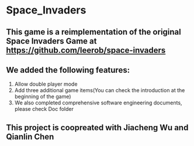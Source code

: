 # Space_Invaders

## This game is a reimplementation of the original Space Invaders Game at  https://github.com/leerob/space-invaders

## We added the following features:
1. Allow double player mode
2. Add three additional game items(You can check the introduction at the beginning of the game)
3. We also completed comprehensive software engineering documents, please check Doc folder

## This project is coopreated with Jiacheng Wu and Qianlin Chen
